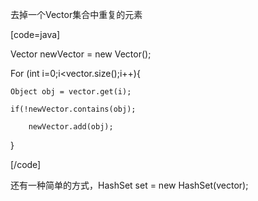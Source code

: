 去掉一个Vector集合中重复的元素
[code=java]
Vector newVector = new Vector();
For (int i=0;i<vector.size();i++){
	Object obj = vector.get(i);
	if(!newVector.contains(obj);
		newVector.add(obj);
}
[/code]
还有一种简单的方式，HashSet set = new HashSet(vector); 